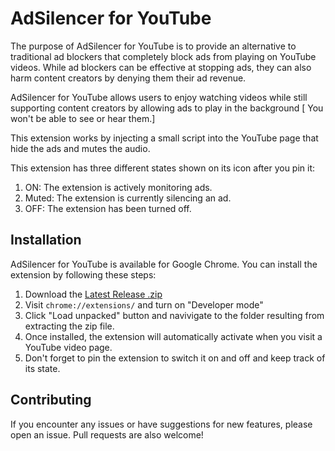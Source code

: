 # AdSilencer for YouTube

The purpose of AdSilencer for YouTube is to provide an alternative to traditional ad blockers that completely block ads from playing on YouTube videos. While ad blockers can be effective at stopping ads, they can also harm content creators by denying them their ad revenue.

AdSilencer for YouTube allows users to enjoy watching videos while still supporting content creators by allowing ads to play in the background [ You won't be able to see or hear them.]

This extension works by injecting a small script into the YouTube page that hide the ads and mutes the audio.

This extension has three different states shown on its icon after you pin it:

1. ON: The extension is actively monitoring ads.
2. Muted: The extension is currently silencing an ad.
3. OFF: The extension has been turned off.


## Installation

AdSilencer for YouTube is available for Google Chrome. You can install the extension by following these steps:

1. Download the [Latest Release .zip](https://github.com/mahmoudElmaandi/AdSilencer-for-YouTube/releases/tag/v1.0)
2. Visit `chrome://extensions/` and turn on "Developer mode"
3. Click "Load unpacked" button and navivigate to the folder resulting from extracting the zip file.
4. Once installed, the extension will automatically activate when you visit a YouTube video page.
5. Don't forget to pin the extension to switch it on and off and keep track of its state.

## Contributing

If you encounter any issues or have suggestions for new features, please open an issue. Pull requests are also welcome!
